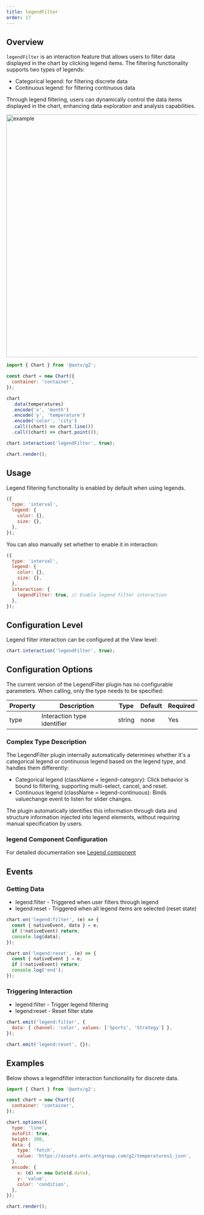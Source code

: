 ```yaml
---
title: legendFilter
order: 17
---
```


## Overview

`legendFilter` is an interaction feature that allows users to filter data displayed in the chart by clicking legend items. The filtering functionality supports two types of legends:

- Categorical legend: for filtering discrete data
- Continuous legend: for filtering continuous data

Through legend filtering, users can dynamically control the data items displayed in the chart, enhancing data exploration and analysis capabilities.

<img alt="example" src="https://mdn.alipayobjects.com/huamei_qa8qxu/afts/img/A*7_QxQ7n7YEIAAAAAAAAAAAAADmJ7AQ/original" width="640">

```js
import { Chart } from '@antv/g2';

const chart = new Chart({
  container: 'container',
});

chart
  .data(temperatures)
  .encode('x', 'month')
  .encode('y', 'temperature')
  .encode('color', 'city')
  .call((chart) => chart.line())
  .call((chart) => chart.point());

chart.interaction('legendFilter', true);

chart.render();
```

## Usage

Legend filtering functionality is enabled by default when using legends.

```js
({
  type: 'interval',
  legend: {
    color: {},
    size: {},
  },
});
```

You can also manually set whether to enable it in interaction:

```js
({
  type: 'interval',
  legend: {
    color: {},
    size: {},
  },
  interaction: {
    legendFilter: true, // Enable legend filter interaction
  },
});
```

## Configuration Level

Legend filter interaction can be configured at the View level:

```js
chart.interaction('legendFilter', true);
```

## Configuration Options

The current version of the LegendFilter plugin has no configurable parameters. When calling, only the type needs to be specified:

| Property | Description                 | Type   | Default | Required |
| -------- | --------------------------- | ------ | ------- | -------- |
| type     | Interaction type identifier | string | none    | Yes      |

### Complex Type Description

The LegendFilter plugin internally automatically determines whether it's a categorical legend or continuous legend based on the legend type, and handles them differently:

- Categorical legend (className = legend-category): Click behavior is bound to filtering, supporting multi-select, cancel, and reset.
- Continuous legend (className = legend-continuous): Binds valuechange event to listen for slider changes.

The plugin automatically identifies this information through data and structure information injected into legend elements, without requiring manual specification by users.

### legend Component Configuration

For detailed documentation see [Legend component](/en/manual/component/legend)

## Events

### Getting Data

- legend:filter - Triggered when user filters through legend
- legend:reset - Triggered when all legend items are selected (reset state)

```js
chart.on('legend:filter', (e) => {
  const { nativeEvent, data } = e;
  if (!nativeEvent) return;
  console.log(data);
});

chart.on('legend:reset', (e) => {
  const { nativeEvent } = e;
  if (!nativeEvent) return;
  console.log('end');
});
```

### Triggering Interaction

- legend:filter - Trigger legend filtering
- legend:reset - Reset filter state

```js
chart.emit('legend:filter', {
  data: { channel: 'color', values: ['Sports', 'Strategy'] },
});

chart.emit('legend:reset', {});
```

## Examples

Below shows a legendfilter interaction functionality for discrete data.

```js | ob { inject: true }
import { Chart } from '@antv/g2';

const chart = new Chart({
  container: 'container',
});

chart.options({
  type: 'line',
  autoFit: true,
  height: 300,
  data: {
    type: 'fetch',
    value: 'https://assets.antv.antgroup.com/g2/temperatures1.json',
  },
  encode: {
    x: (d) => new Date(d.date),
    y: 'value',
    color: 'condition',
  },
});

chart.render();
```
